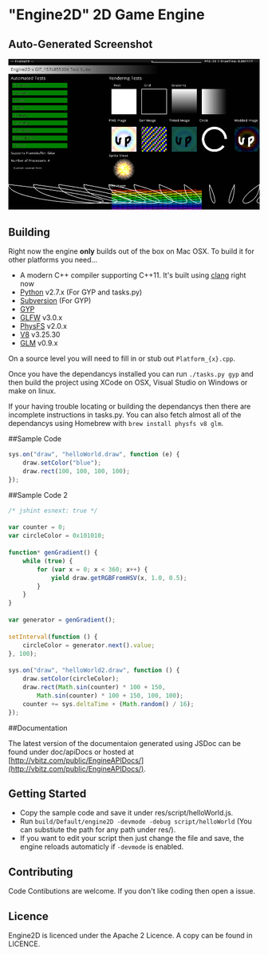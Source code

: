 # "Engine2D" 2D Game Engine

## Auto-Generated Screenshot
![Screenshot](screenshot.png)

## Building
Right now the engine **only** builds out of the box on Mac OSX. To build it for other platforms you need...

- A modern C++ compiler supporting C++11. It's built using [clang](http://clang.llvm.org/) right now
- [Python](http://www.python.org/) v2.7.x (For GYP and tasks.py)
- [Subversion](https://subversion.apache.org/) (For GYP)
- [GYP](https://code.google.com/p/gyp/)
- [GLFW](http://www.glfw.org/) v3.0.x
- [PhysFS](https://icculus.org/physfs/) v2.0.x
- [V8](https://code.google.com/p/v8/) v3.25.30
- [GLM](http://glm.g-truc.net/0.9.5/index.html) v0.9.x

On a source level you will need to fill in or stub out `Platform_{x}.cpp`.

Once you have the dependancys installed you can run `./tasks.py gyp` and then build the project using XCode on OSX, Visual Studio on Windows or make on linux.

If your having trouble locating or building the dependancys then there are incomplete instructions in tasks.py. You can also fetch almost all of the dependancys using Homebrew with `brew install physfs v8 glm`.

##Sample Code

```javascript
sys.on("draw", "helloWorld.draw", function (e) {
	draw.setColor("blue");
	draw.rect(100, 100, 100, 100);
});
```

##Sample Code 2

```javascript
/* jshint esnext: true */

var counter = 0;
var circleColor = 0x101010;

function* genGradient() {
	while (true) {
		for (var x = 0; x < 360; x++) {
			yield draw.getRGBFromHSV(x, 1.0, 0.5);
		}
	}
}

var generator = genGradient();

setInterval(function () {
	circleColor = generator.next().value;
}, 100);

sys.on("draw", "helloWorld2.draw", function () {
	draw.setColor(circleColor);
	draw.rect(Math.sin(counter) * 100 + 150,
		Math.sin(counter) * 100 + 150, 100, 100);
	counter += sys.deltaTime + (Math.random() / 16);
});
```

##Documentation

The latest version of the documentaion generated using JSDoc can be found under doc/apiDocs or hosted at [http://vbitz.com/public/EngineAPIDocs/](http://vbitz.com/public/EngineAPIDocs/).

## Getting Started

- Copy the sample code and save it under res/script/helloWorld.js.
- Run `build/Default/engine2D -devmode -debug script/helloWorld` (You can substiute the path for any path under res/).
- If you want to edit your script then just change the file and save, the engine reloads automaticly if `-devmode` is enabled.

## Contributing
Code Contibutions are welcome. If you don't like coding then open a issue.

## Licence
Engine2D is licenced under the Apache 2 Licence. A copy can be found in LICENCE.
